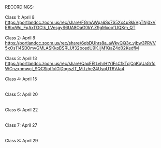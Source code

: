 
RECORDINGS:</br></br>
Class 1: April 6 </br>
https://portlandcc.zoom.us/rec/share/FGrnAWqa6Ss7S5Xx4u8kkVpTNj0xVE8bcWc_FqAxTOCtk_LVesgyS6UA8OaG0kY.Z9gMxoofLlQXm_QT
</br></br>
Class 2: April 8 </br>
https://portlandcc.zoom.us/rec/share/6qbDUhrs8a_aWkvQQ3x_yjbw3PRVV5xOs114SBOmvGMLASKkpBSRLUf32bosdU9K.ijM1QaZ4d02KedfM
</br></br>
Class 3: April 13 </br>
https://portlandcc.zoom.us/rec/share/QaxEEtLvhrHtYIFsC1kTcjCqKqUaGrfcWCnzxnmwoI_SQCSjoffxlGjDogszlT_M.fzhe24UspUT6VJa4
</br></br>
Class 4: April 15 </br>
</br></br>
Class 5: April 20 </br>
</br></br>
Class 6: April 22 </br>
</br></br>
Class 7: April 27 </br>
</br></br>
Class 8: April 29 </br>
